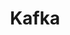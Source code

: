 ---
title: "Kafka"
layout: category
permalink: /kafka
author_profile: true
taxonomy: Kafka
sidebar:
  nav: "categories"
pagination:
  enabled: true
  category: kafka
  permalink: /:num/
  per_page: 5
  sort_reverse: true
---